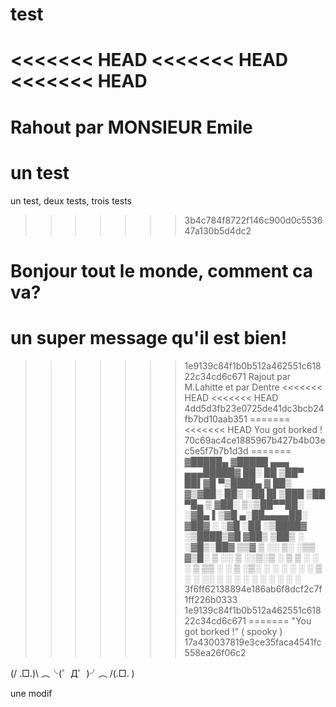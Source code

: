 # test
<<<<<<< HEAD
<<<<<<< HEAD
<<<<<<< HEAD
=======
Rahout par MONSIEUR Emile
=======
un test
=======
un test, deux tests, trois tests
>>>>>>> 3b4c784f8722f146c900d0c553647a130b5d4dc2
# Bonjour tout le monde, comment ca va?
un super message qu'il est bien!
=======
>>>>>>> 1e9139c84f1b0b512a462551c61822c34cd6c671
Rajout par M.Lahitte
et par Dentre
<<<<<<< HEAD
<<<<<<< HEAD
>>>>>>> 4dd5d3fb23e0725de41dc3bcb24fb7bd10aab351
=======
<<<<<<< HEAD
You got borked !
>>>>>>> 70c69ac4ce1885967b427b4b03ec5e5f7b7b1d3d
=======
▓█████▄ ▓█████ ▄▄▄     ▄▄▄█████▓ ██░ ██
▒██▀ ██▌▓█   ▀▒████▄   ▓  ██▒ ▓▒▓██░ ██▒
░██   █▌▒███  ▒██  ▀█▄ ▒ ▓██░ ▒░▒██▀▀██░
░▓█▄   ▌▒▓█  ▄░██▄▄▄▄██░ ▓██▓ ░ ░▓█ ░██
░▒████▓ ░▒████▒▓█   ▓██▒ ▒██▒ ░ ░▓█▒░██▓
 ▒▒▓  ▒ ░░ ▒░ ░▒▒   ▓▒█░ ▒ ░░    ▒ ░░▒░▒
  ░ ▒  ▒  ░ ░  ░ ▒   ▒▒ ░   ░     ▒ ░▒░ ░
   ░ ░  ░    ░    ░   ▒    ░       ░  ░░ ░
      ░       ░  ░     ░  ░         ░  ░  ░
       ░
>>>>>>> 3f6ff62138894e186ab6f8dcf2c7f1ff226b0333
>>>>>>> 1e9139c84f1b0b512a462551c61822c34cd6c671
=======
"You got borked !" ( spooky )
>>>>>>> 17a430037819e3ce35faca4541fc558ea26f06c2

(/ .□.)\ ︵╰(゜Д゜)╯︵ /(.□. \)

une modif
